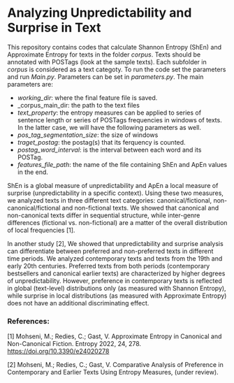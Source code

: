 # Analyzing Unpredictability and Surprise in Text
This repository contains codes that calculate Shannon Entropy (ShEn) and Approximate Entropy for texts in the folder _corpus_. Texts should be annotated with POSTags (look at the sample texts). Each subfolder in _corpus_ is considered as a text categoty. 
To run the code set the parameters and run _Main.py_.
Parameters can be set in _parameters.py_. The main parameters are:
* _working_dir_: where the final feature file is saved.
* _corpus\_main\_dir: the path to the text files
* _text\_property_: the entropy measures can be applied to series of sentence length or series of POSTags frequencies in windows of texts. In the latter case, we will have the following parameters as well.
* _pos\_tag\_segmentation\_size_: the size of windows 
* _traget\_postag_: the postag(s) that its ferquency is counted. 
* _postag\_word\_interval_: is the interval between each word and its POSTag.
* _features\_file\_path_: the name of the file containing ShEn and ApEn values in the end.


ShEn is a global measure of unpredictability and ApEn a local measure of surprise (unpredictability in a specific context). Using these two measures, we analyzed texts in three different text categories: canonical/fictional, non-canonical/fictional and  non-fictional texts.
We showed that canonical and non-canonical texts differ in sequential structure, while inter-genre differences (fictional vs. non-fictional) are a matter of the overall distribution of local
frequencies [1].


In another study [2], We showed that unpredictability and surprise analysis can differentiate between preferred and non-preferred texts in different time periods.
We analyzed contemporary texts and texts from the 19th and early 20th centuries. Preferred texts from both periods (contemporary bestsellers and canonical earlier texts) are characterized by higher degrees of unpredictability. However, preference in contemporary texts is reflected in global (text-level) distributions only (as measured with Shannon Entropy), while surprise in local distributions (as measured with Approximate Entropy) does not have an additional discriminating effect.




### References:

[1] Mohseni, M.; Redies, C.; Gast, V. Approximate Entropy in Canonical and Non-Canonical Fiction. Entropy 2022, 24, 278. https://doi.org/10.3390/e24020278 

[2] Mohseni, M.; Redies, C.; Gast, V. Comparative Analysis of Preference in Contemporary and Earlier Texts Using Entropy Measures, (under review).

